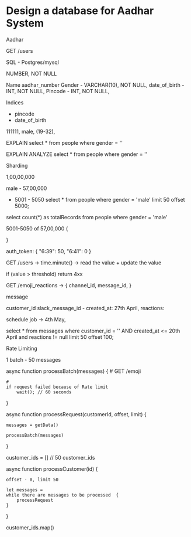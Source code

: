 

# Design a database for Aadhar System

Aadhar

GET /users

SQL - Postgres/mysql

NUMBER, NOT NULL

Name
aadhar_number
Gender - VARCHAR(10), NOT NULL, 
date_of_birth - INT, NOT NULL, 
Pincode - INT, NOT NULL, 


Indices 
- pincode
- date_of_birth

111111, male, (19-32),

EXPLAIN select * from people where gender = ''

EXPLAIN ANALYZE select * from people where gender = ''

Sharding

1,00,00,000

male - 57,00,000

* 5001 - 5050 
select * from people where gender = 'male' limit 50 offset 5000;

select count(*) as totalRecords from people where gender = 'male'

5001-5050 of 57,00,000
{

}

auth_token: { "6:39": 50, "6:41": 0 }

GET /users -> time.minute() -> read the value + update the value

if (value > threshold) return 4xx


GET /emoji_reactions -> 
{
    channel_id,
    message_id,
}

message

customer_id
slack_message_id - 
created_at: 27th April, 
reactions: 

schedule job -> 4th May, 

select * from messages where customer_id = '' AND created_at <= 20th April and reactions != null limit 50 offset 100;

Rate Limiting

1 batch - 50 messages

async function processBatch(messages) {
    # GET /emoji

    # 
    if request failed because of Rate limit
        wait(); // 60 seconds
    
}

async function processRequest(customerId, offset, limit) {

    messages = getData()

    processBatch(messages)


}

customer_ids = [] // 50 customer_ids

async function processCustomer(id) {

    offset - 0, limit 50

    let messages = 
    while there are messages to be processed  {
        processRequest
    }
}

customer_ids.map()
